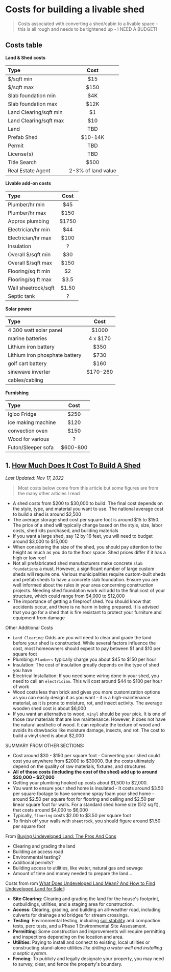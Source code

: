 # Costs for building a livable shed

> Costs associated with converting a shed/cabin to a livable space - this is all rough and needs to be tightened up - I NEED A BUDGET!

## Costs table

**Land & Shed costs**

| Type                   |        Cost        |
| :--------------------- | :----------------: |
| $/sqft min             |        $15         |
| $/sqft max             |        $150        |
| Slab foundation min    |        $4K         |
| Slab foundation max    |        $12K        |
| Land Clearing/sqft min |         $1         |
| Land Clearing/sqft max |        $10         |
| Land                   |        TBD         |
| Prefab Shed            |      $10-14K       |
| Permit                 |        TBD         |
| License(s)             |        TBD         |
| Title Search           |        $500        |
| Real Estate Agent      | 2-3% of land value |

**Livable add-on costs**

| Type                | Cost  |
| :------------------ | :---: |
| Plumber/hr min      |  $45  |
| Plumber/hr max      | $150  |
| Approx plumbing     | $1750 |
| Electrician/hr min  |  $44  |
| Electrician/hr max  | $100  |
| Insulation          |   ?   |
| Overall $/sqft min  |  $30  |
| Overall $/sqft max  | $150  |
| Flooring/sq ft min  |  $2   |
| Flooring/sq ft max  | $3.5  |
| Wall sheetrock/sqft | $1.50 |
| Septic tank         |   ?   |

**Solar power**

| Type                           |   Cost   |
| :----------------------------- | :------: |
| 4 300 watt solar panel         |  $1000   |
| marine batteries               | 4 x $170 |
| Lithium iron battery           |   $350   |
| Lithium iron phosphate battery |   $730   |
| golf cart battery              |   $160   |
| sinewave inverter              | $170-260 |
| cables/cabling                 |          |

**Furnishing**

| Type               |   Cost   |
| :----------------- | :------: |
| Igloo Fridge       |   $250   |
| ice making machine |   $120   |
| convection oven    |   $150   |
| Wood for various   |    ?     |
| Futon/Sleeper sofa | $600-800 |

## 1. [How Much Does It Cost To Build A Shed](https://www.urban-sheds.com/post/cost-to-build-a-shed)

_Last Updated: Nov 17, 2022_

> Most costs below come from this article but some figures are from the many other articles I read

- A shed costs from $200 to $30,000 to build. The final cost depends on the style, type, and material you want to use. The national average cost to build a shed is around $2,500
- The average storage shed cost per square foot is around $15 to $150. The price of a shed will typically change based on the style, size, labor costs, shed kits purchased, and building materials
- If you want a large shed, say 12 by 16 feet, you will need to budget around $3,000 to $15,000
- When considering the size of the shed, you should pay attention to the height as much as you do to the floor space. Shed prices differ if it has a high or low roof
- Not all prefabricated shed manufacturers make concrete `slab foundations` a must. However, a significant number of large custom sheds will require one. Various municipalities require custom-built sheds and prefab sheds to have a concrete slab foundation. Ensure you are well informed about the rules in your area concerning construction projects. Needing shed foundation work will add to the final cost of your structure, which could range from $4,000 to $12,000
- The importance of getting a fireproof shed. You should know that accidents occur, and there is no harm in being prepared. It is advised that you go for a shed that is fire resistant to protect your furniture and equipment from damage

Other Additional Costs

- `Land Clearing`: Odds are you will need to clear and grade the land before your shed is constructed. While several factors influence the cost, most homeowners should expect to pay between $1 and $10 per square foot
- Plumbing: `Plumbers` typically charge you about $45 to $150 per hour
- Insulation: The cost of insulation greatly depends on the type of shed you have
- Electrical Installation: If you need some wiring done in your shed, you need to call an `electrician`. This will cost around $44 to $100 per hour of work
- Wood costs less than brick and gives you more customization options as you can easily design it as you want - it is a high-maintenance material, as it is prone to moisture, rot, and insect activity. The average wooden shed cost is about $6,000
- If you want an alternative to wood, `vinyl` should be your pick. It is one of those raw materials that are low maintenance. However, it does not have the natural aesthetic of wood. It can replicate the texture of wood and avoids its drawbacks like moisture damage, insects, and rot. The cost to build a vinyl shed is about $2,000

SUMMARY FROM OTHER SECTIONS:

- Cost around $30 - $150 per square foot - Converting your shed could cost you anywhere from $2000 to $30000. But the costs ultimately depend on the quality of raw materials, fixtures, and structures
- **All of these costs (including the cost of the shed) add up to around $20,000 – $27,000**
- Getting your plumbing hooked up costs about $1,500 to $2,000.
- You want to ensure your shed home is insulated - It costs around $3.50 per square footage to have someone spray foam your shed home – around $2.50 per square foot for flooring and ceiling and $2.50 per linear square foot for walls. For a standard shed home size (512 sq ft), that costs around $4,000 to $6,000
- Typically, `flooring` costs $2.00 to $3.50 per square foot
- To finish off your walls with `sheetrock`, you should figure around $1.50 per square foot

From [Buying Undeveloped Land: The Pros And Cons](https://www.rocketmortgage.com/learn/undeveloped-land)

- Clearing and grading the land
- Building an access road
- Environmental testing?
- Additional permits?
- Building access to utilities, like water, natural gas and sewage
- Amount of time and money needed to prepare the land...

Costs from rom [What Does Undeveloped Land Mean? And How to Find Undeveloped Land for Sale!](https://remarkableland.com/undeveloped-land-for-sale/):

- **Site Clearing**: Clearing and grading the land for the house's footprint, outbuildings, utilities, and a staging area for construction.
- **Access**: Clearing, grading, and building an all-weather road, including culverts for drainage and bridges for stream crossings.
- **Testing**: Environmental testing, including <ins>soil stability</ins> and compaction tests, perc tests, and a Phase 1 Environmental Site Assessment.
- **Permitting**: Some construction and improvements will require permitting and inspections depending on the location and area.
- **Utilities**: Paying to install and connect to existing, local utilities or constructing stand-alone utilities _like drilling a water well and installing a septic system_.
- **Fencing**: To publicly and legally designate your property, you may need to survey, clear, and fence the property's boundary.
